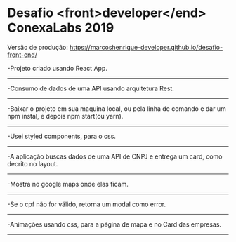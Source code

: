 # Desafio \<front>developer\</end> ConexaLabs 2019

Versão de produção: <a>https://marcoshenrique-developer.github.io/desafio-front-end/</a>

<p>-Projeto criado usando React App.</p>

<hr></hr>
<p>-Consumo de dados de uma API usando arquitetura Rest.</p>

<hr></hr>
<p>-Baixar o projeto em sua maquina local, ou pela linha de comando e dar um npm instal, e depois npm start(ou yarn).</p>

<hr></hr>
<p>-Usei styled components, para o css.</p>

<hr></hr>
<p>-A aplicação buscas dados de uma API de CNPJ e entrega um card, como decrito no layout.</p>

<hr></hr>
<p>-Mostra no google maps onde elas ficam.</p>

<hr></hr>
<p>-Se o cpf não for válido, retorna um modal como error.</p>

<hr></hr>
<p>-Animações usando css, para a página de mapa e no Card das empresas.</p>

<hr></hr>
